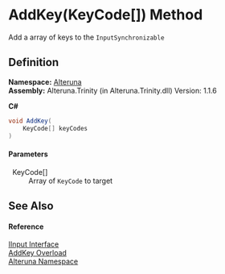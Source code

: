 # AddKey(KeyCode[]) Method


Add a array of keys to the `InputSynchronizable`



## Definition
**Namespace:** <a href="N_Alteruna">Alteruna</a>  
**Assembly:** Alteruna.Trinity (in Alteruna.Trinity.dll) Version: 1.1.6

**C#**
``` C#
void AddKey(
	KeyCode[] keyCodes
)
```



#### Parameters
<dl><dt>  KeyCode[]</dt><dd>Array of <code>KeyCode</code> to target</dd></dl>

## See Also


#### Reference
<a href="T_Alteruna_IInput">IInput Interface</a>  
<a href="Overload_Alteruna_IInput_AddKey">AddKey Overload</a>  
<a href="N_Alteruna">Alteruna Namespace</a>  

